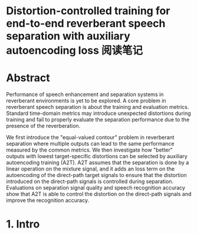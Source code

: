 # Distortion-controlled training for end-to-end reverberant speech separation with auxiliary autoencoding loss 阅读笔记

# Abstract
Performance of speech enhancement and separation systems in reverberant environments is yet to be explored. A core problem in reverberant speech separation is about the training and evaluation metrics. Standard time-domain metrics may introduce unexpected distortions during training and fail to properly evaluate the separation performance due to the presence of the reverberation.

We first introduce the "equal-valued contour" problem in reverberant separation where multiple outputs can lead to the same performance measured by the common metrics. We then investigate how "better" outputs with lowest target-specific distortions can be selected by auxiliary autoencoding training (A2T). A2T assumes that the separation is done by a linear operation on the mixture signal, and it adds an loss term on the autoencoding of the direct-path target signals to ensure that the distortion introduced on the direct-path signals is controlled during separation. Evaluations on separation signal quality and speech recognition accuracy show that A2T is able to control the distortion on the direct-path signals and improve the recognition accuracy.

# 1. Intro
